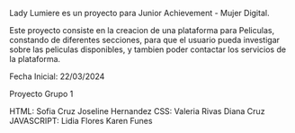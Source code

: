 Lady Lumiere es un proyecto para Junior Achievement - Mujer Digital.

Este proyecto consiste en la creacion de una plataforma para Peliculas, constando de diferentes secciones, para que el usuario pueda investigar sobre las peliculas disponibles, y tambien poder contactar los servicios de la plataforma.

Fecha Inicial: 22/03/2024

Proyecto Grupo 1 

HTML:
    Sofia Cruz
    Joseline Hernandez
CSS:
    Valeria Rivas
    Diana Cruz
JAVASCRIPT:
    Lidia Flores
    Karen Funes
